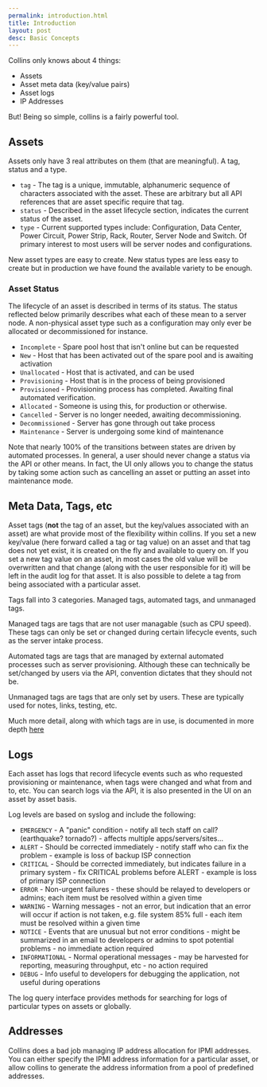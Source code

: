 ```yaml
---
permalink: introduction.html
title: Introduction
layout: post
desc: Basic Concepts
---
```


Collins only knows about 4 things:

 * Assets
 * Asset meta data (key/value pairs)
 * Asset logs
 * IP Addresses

But! Being so simple, collins is a fairly powerful tool.

## Assets

Assets only have 3 real attributes on them (that are meaningful). A tag, status and a type.

 * `tag` - The tag is a unique, immutable, alphanumeric sequence of characters associated with the asset. These are arbitrary but all API references that are asset specific require that tag.
 * `status` - Described in the asset lifecycle section, indicates the current status of the asset.
 * `type` - Current supported types include: Configuration, Data Center, Power Circuit, Power Strip, Rack, Router, Server Node and Switch. Of primary interest to most users will be server nodes and configurations.

New asset types are easy to create. New status types are less easy to create but in production we have found the available variety to be enough.

### Asset Status

The lifecycle of an asset is described in terms of its status. The status reflected below primarily describes what each of these mean to a server node. A non-physical asset type such as a configuration may only ever be allocated or decommissioned for instance.

 * `Incomplete` - Spare pool host that isn't online but can be requested
 * `New` - Host that has been activated out of the spare pool and is awaiting activation
 * `Unallocated` - Host that is activated, and can be used
 * `Provisioning` - Host that is in the process of being provisioned
 * `Provisioned` - Provisioning process has completed. Awaiting final automated verification.
 * `Allocated` - Someone is using this, for production or otherwise.
 * `Cancelled` - Server is no longer needed, awaiting decommissioning.
 * `Decommissioned` - Server has gone through out take process
 * `Maintenance` - Server is undergoing some kind of maintenance

Note that nearly 100% of the transitions between states are driven by automated processes. In general, a user should never change a status via the API or other means. In fact, the UI only allows you to change the status by
taking some action such as cancelling an asset or putting an asset into maintenance mode.

## Meta Data, Tags, etc

Asset tags (**not** the tag of an asset, but the key/values associated with an asset) are what provide most of the flexibility within collins.
If you set a new key/value (here forward called a tag or tag value) on an asset and that tag does not yet exist, it is created on the fly and
available to query on. If you set a new tag value on an asset, in most cases the old value will be overwritten and that change (along with the
user responsible for it) will be left in the audit log for that asset. It is also possible to delete a tag from being associated with a particular
asset.

Tags fall into 3 categories. Managed tags, automated tags, and unmanaged tags.

Managed tags are tags that are not user managable (such as CPU speed). These tags can only be set or changed during certain lifecycle
events, such as the server intake process.

Automated tags are tags that are managed by external automated processes such as server provisioning. Although these can technically be set/changed by users via the API,
convention dictates that they should not be.

Unmanaged tags are tags that are only set by users. These are typically used for notes, links, testing, etc.

Much more detail, along with which tags are in use, is documented in more depth [here](tags.html)

## Logs

Each asset has logs that record lifecycle events such as who requested provisioning or maintenance, when tags were changed and what from and to, etc. You can search
logs via the API, it is also presented in the UI on an asset by asset basis.

Log levels are based on syslog and include the following:

 * `EMERGENCY` - A "panic" condition - notify all tech staff on call? (earthquake? tornado?) - affects multiple apps/servers/sites...
 * `ALERT` - Should be corrected immediately - notify staff who can fix the problem - example is loss of backup ISP connection
 * `CRITICAL` - Should be corrected immediately, but indicates failure in a primary system - fix CRITICAL problems before ALERT - example is loss of primary ISP connection
 * `ERROR` - Non-urgent failures - these should be relayed to developers or admins; each item must be resolved within a given time
 * `WARNING` - Warning messages - not an error, but indication that an error will occur if action is not taken, e.g. file system 85% full - each item must be resolved within a given time
 * `NOTICE` - Events that are unusual but not error conditions - might be summarized in an email to developers or admins to spot potential problems - no immediate action required
 * `INFORMATIONAL` - Normal operational messages - may be harvested for reporting, measuring throughput, etc - no action required
 * `DEBUG` - Info useful to developers for debugging the application, not useful during operations

The log query interface provides methods for searching for logs of particular types on assets or globally.

## Addresses

Collins does a bad job managing IP address allocation for IPMI addresses. You can either specify the IPMI address information for a particular asset, or allow collins
to generate the address information from a pool of predefined addresses.

